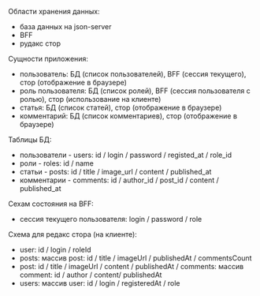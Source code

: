 Области хранения данных:

-   база данных на json-server
-   BFF
-   рудакс стор

Сущности приложения:

-   пользователь: БД (список пользователей), BFF (сессия текущего), стор (отображение в браузере)
-   роль пользователя: БД (список ролей), BFF (сессия пользователя с ролью), стор (использование на клиенте)
-   статья: БД (список статей), стор (отображение в браузере)
-   комментарий: БД (список комментариев), стор (отображение в браузере)

Таблицы БД:

-   пользователи - users: id / login / password / registed_at / role_id
-   роли - roles: id / name
-   статьи - posts: id / title / image_url / content / published_at
-   комментарии - comments: id / author_id / post_id / content / published_at

Сехам состояния на BFF:

-   сессия текущего пользователя: login / password / role

Схема для редакс стора (на клиенте):

-   user: id / login / roleId
-   posts: массив post: id / title / imageUrl / publishedAt / commentsCount
-   post: id / title / imageUrl / content / publishedAt / comments: массив comment: id / author / content/ publishedAt
-   users: массив user: id / login / registeredAt / role
